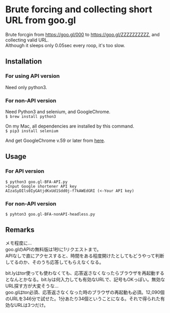 # Brute forcing and collecting short URL from goo.gl
Brute forcgin from https://goo.gl/000 to  https://goo.gl/ZZZZZZZZZZ, and collecting valid URL.  
Although it sleeps only 0.05sec every roop, it's too slow.

## Installation
### For using API version
Need only python3.  

### For non-API version
Need Python3 and selenium, and GoogleChrome.  
`$ brew install python3`  
  
On my Mac, all dependencies are installed by this command.  
`$ pip3 install selenium`  

And get GoogleChrome v.59 or later from [here](https://www.google.com/chrome/browser/desktop/index.html).  

## Usage
### For API version
    $ python3 goo.gl-BFA-API.py
    >Input Google shortener API key
    AIzaSyDIls0IyGAtjdKxUd1Sdd0j-f7kAWEdGRI (<-Your API key)

### For non-API version
`$ pyhton3 goo.gl-BFA-nonAPI-headless.py`

## Remarks
メモ程度に...  
goo.glのAPIの無料版は1秒に1リクエストまで。  
APIなしで直にアクセスすると、時間をある程度開けたとしてもどうやって判断してるのか、そのうち応答してもらえなくなる。  
  
bit.lyはtor使っても使わなくても、応答返さなくなったらブラウザを再起動するとなんとかなる。bit.lyは何入力しても有効なURLで、記号もOKっぽい。無効なURL探す方が大変そうな...    
goo.glはtor必須、応答返さなくなった時のブラウザの再起動も必須。12,090個のURLを346分で試せた。1分あたり34個ということになる。それで得られた有効なURLは3つだけ。  
